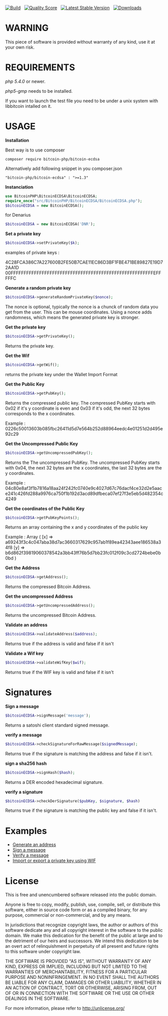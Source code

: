 [![Build](https://travis-ci.org/BitcoinPHP/BitcoinECDSA.php.svg?branch=master)](https://travis-ci.org/BitcoinPHP/BitcoinECDSA.php) &nbsp;
[![Quality Score](https://scrutinizer-ci.com/g/BitcoinPHP/BitcoinECDSA.php/badges/quality-score.png?b=master)](https://scrutinizer-ci.com/g/BitcoinPHP/BitcoinECDSA.php/?branch=master) &nbsp;
[![Latest Stable Version](https://poser.pugx.org/bitcoin-php/bitcoin-ecdsa/v/stable.svg)](https://packagist.org/packages/bitcoin-php/bitcoin-ecdsa) &nbsp;
[![Downloads](http://img.shields.io/packagist/dt/bitcoin-php/bitcoin-ecdsa.svg?style=flat)](https://packagist.org/packages/bitcoin-php/bitcoin-ecdsa)


WARNING
===============

This piece of software is provided without warranty of any kind, use it at your own risk.

REQUIREMENTS
===============

*php 5.4.0* or newer.

*php5-gmp* needs to be installed.

If you want to launch the test file you need to be under a unix system with libbitcoin intalled on it.

USAGE
===============

**Installation**

Best way is to use composer
```
composer require bitcoin-php/bitcoin-ecdsa
```
Alternatively add following snippet in you composer.json
```
"bitcoin-php/bitcoin-ecdsa" : ">=1.3"
```

**Instanciation**

```php
use BitcoinPHP\BitcoinECDSA\BitcoinECDSA;
require_once("src/BitcoinPHP/BitcoinECDSA/BitcoinECDSA.php");
$bitcoinECDSA = new BitcoinECDSA();
```
for Denarius
```php
$bitcoinECDSA = new BitcoinECDSA('DNR');
```


**Set a private key**

```php
$bitcoinECDSA->setPrivateKey($k);
```
examples of private keys :

4C28FCA386C7A227600B2FE50B7CAE11EC86D3BF1FBE471BE89827E19D72AA1D
00FFFFFFFFFFFFFFFFFFFFFFFFFFFFFFFFFFFFFFFFFFFFFFFFFFFFFFFEFFFFFC

**Generate a random private key**

```php
$bitcoinECDSA->generateRandomPrivateKey($nonce);
```

The nonce is optional, typically the nonce is a chunck of random data you get from the user. This can be mouse coordinates.
Using a nonce adds randomness, which means the generated private key is stronger.

**Get the private key**

```php
$bitcoinECDSA->getPrivateKey();
```

Returns the private key.

**Get the Wif**

```php
$bitcoinECDSA->getWif();
```

returns the private key under the Wallet Import Format


**Get the Public Key**

```php
$bitcoinECDSA->getPubKey();
```
Returns the compressed public key.
The compressed PubKey starts with 0x02 if it's y coordinate is even and 0x03 if it's odd, the next 32 bytes corresponds to the x coordinates.

Example : 0226c50013603b085fbc26411d5d7e564b252d88964eedc4e01251d2d495e92c29

**Get the Uncompressed Public Key**

```php
$bitcoinECDSA->getUncompressedPubKey();
```

Returns the The uncompressed PubKey.
The uncompressed PubKey starts with 0x04, the next 32 bytes are the x coordinates, the last 32 bytes are the y coordinates.

Example : 04c80e8af3f1b7816a18aa24f242fc0740e9c4027d67c76dacf4ce32d2e5aace241c426fd288a9976ca750f1b192d3acd89dfbeca07ef27f3e5eb5d482354c4249

**Get the coordinates of the Public Key**

```php
$bitcoinECDSA->getPubKeyPoints();
```

Returns an array containing the x and y coordinates of the public key

Example :
Array ( [x] => a69243f3c4c047aba38d7ac3660317629c957ab1f89ea42343aee186538a34f8 [y] => b6d862f39819060378542a3bb43ff76b5d7bb23fc012f09c3cd2724bebe0b0bd ) 

**Get the Address**

```php
$bitcoinECDSA->getAddress();
```

Returns the compressed Bitcoin Address.

**Get the uncompressed Address**

```php
$bitcoinECDSA->getUncompressedAddress();
```

Returns the uncompressed Bitcoin Address.


**Validate an address**

```php
$bitcoinECDSA->validateAddress($address);
```
Returns true if the address is valid and false if it isn't


**Validate a Wif key**

```php
$bitcoinECDSA->validateWifKey($wif);
```
Returns true if the WIF key is valid and false if it isn't


Signatures
===============

**Sign a message**

```php
$bitcoinECDSA->signMessage('message');
```

Returns a satoshi client standard signed message.


**verify a message**

```php
$bitcoinECDSA->checkSignatureForRawMessage($signedMessage);
```

Returns true if the signature is matching the address and false if it isn't.


**sign a sha256 hash**

```php
$bitcoinECDSA->signHash($hash);
```

Returns a DER encoded hexadecimal signature.


**verify a signature**

```php
$bitcoinECDSA->checkDerSignature($pubKey, $signature, $hash)
```

Returns true if the signature is matching the public key and false if it isn't.

Examples
===============
 - [Generate an address](https://github.com/chelahmy/BitcoinECDSA.php/blob/master/DNR-Examples/generateAddress.php)
 - [Sign a message](https://github.com/chelahmy/BitcoinECDSA.php/blob/master/DNR-Examples/signMessage.php)
 - [Verify a message](https://github.com/chelahmy/BitcoinECDSA.php/blob/master/DNR-Examples/verifyMessage.php)
 - [Import or export a private key using WIF](https://github.com/chelahmy/BitcoinECDSA.php/blob/master/DNR-Examples/wif.php)

License
===============
This is free and unencumbered software released into the public domain.

Anyone is free to copy, modify, publish, use, compile, sell, or
distribute this software, either in source code form or as a compiled
binary, for any purpose, commercial or non-commercial, and by any
means.

In jurisdictions that recognize copyright laws, the author or authors
of this software dedicate any and all copyright interest in the
software to the public domain. We make this dedication for the benefit
of the public at large and to the detriment of our heirs and
successors. We intend this dedication to be an overt act of
relinquishment in perpetuity of all present and future rights to this
software under copyright law.

THE SOFTWARE IS PROVIDED "AS IS", WITHOUT WARRANTY OF ANY KIND,
EXPRESS OR IMPLIED, INCLUDING BUT NOT LIMITED TO THE WARRANTIES OF
MERCHANTABILITY, FITNESS FOR A PARTICULAR PURPOSE AND NONINFRINGEMENT.
IN NO EVENT SHALL THE AUTHORS BE LIABLE FOR ANY CLAIM, DAMAGES OR
OTHER LIABILITY, WHETHER IN AN ACTION OF CONTRACT, TORT OR OTHERWISE,
ARISING FROM, OUT OF OR IN CONNECTION WITH THE SOFTWARE OR THE USE OR
OTHER DEALINGS IN THE SOFTWARE.

For more information, please refer to <http://unlicense.org/>
